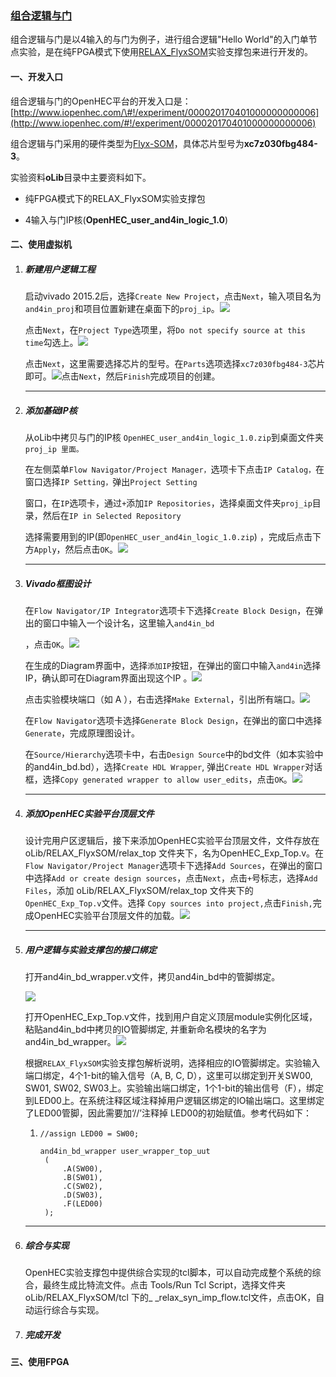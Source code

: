 ### [组合逻辑与门](http://www.iopenhec.com/#!/experiment/000020170401000000000006)

组合逻辑与门是以4输入的与门为例子，进行组合逻辑"Hello World"的入门单节点实验，是在纯FPGA模式下使用[RELAX\_FlyxSOM](http://www.iopenhec.com/#!/app/forum/topics/2332)实验支撑包来进行开发的。

#### 一、开发入口

组合逻辑与门的OpenHEC平台的开发入口是：[http://www.iopenhec.com/\#!/experiment/000020170401000000000006](http://www.iopenhec.com/#!/experiment/000020170401000000000006)

组合逻辑与门采用的硬件类型为[Flyx-SOM](http://www.iopenhec.com/#!/hardware/000020161019000000000012)，具体芯片型号为**xc7z030fbg484-3**。

实验资料**oLib**目录中主要资料如下。

* 纯FPGA模式下的RELAX\_FlyxSOM实验支撑包

* 4输入与门IP核\(**OpenHEC\_user\_and4in\_logic\_1.0**\)

#### 二、使用虚拟机

1. ##### 新建用户逻辑工程

   启动vivado 2015.2后，选择`Create New Project`，点击`Next`，输入项目名为`and4in_proj`和项目位置新建在桌面下的`proj_ip`。![](/assets/new_project.png)

   点击`Next`，在`Project Type`选项里，将`Do not specify source at this time`勾选上。![](/assets/58d7bcffebbc015268da6e78760a6f62.png)

   点击`Next`，这里需要选择芯片的型号。在`Parts`选项选择`xc7z030fbg484-3`芯片即可。![](/assets/621a3218d853ad7928393746eb4708e3.png)点击`Next`，然后`Finish`完成项目的创建。

   ---

2. ##### 添加基础IP核

   从oLib中拷贝与门的IP核 `OpenHEC_user_and4in_logic_1.0.zip`到桌面文件夹`proj_ip 里面。`

   在左侧菜单`Flow Navigator/Project Manager，`选项卡下点击`IP Catalog，`在窗口选择`IP Setting，`弹出`Project Setting`

   窗口，在`IP`选项卡，通过`+`添加`IP Repositories`，选择桌面文件夹`proj_ip`目录，然后在`IP in Selected Repository`

   选择需要用到的IP\(即`OpenHEC_user_and4in_logic_1.0.zip`\) ，完成后点击下方`Apply`，然后点击`OK`。![](/assets/addand4in_ip.png)

   ---

3. ##### Vivado框图设计

   在`Flow Navigator/IP Integrator`选项卡下选择`Create Block Design`，在弹出的窗口中输入一个设计名，这里输入`and4in_bd`

   ，点击`OK`。![](/assets/cbd001.png)

   在生成的Diagram界面中，选择`添加IP`按钮，在弹出的窗口中输入`and4in`选择IP，确认即可在Diagram界面出现这个IP 。![](/assets/a47496d635eaf9220e5f17b5af18f8d9.png)

   点击实验模块端口（如 A ），右击选择`Make External`，引出所有端口。![](/assets/ba9665b76e123387eed2804878427436.png)

   在`Flow Navigator`选项卡选择`Generate Block Design`，在弹出的窗口中选择`Generate`，完成原理图设计。

   在`Source/Hierarchy`选项卡中，右击`Design Source`中的bd文件（如本实验中的and4in\_bd.bd），选择`Create HDL Wrapper`, 弹出`Create HDL Wrapper`对话框，选择`Copy generated wrapper to allow user_edits`，点击`OK`。![](/assets/0d597b7274e841a0d3352313bf71e1fa.png)

   ---

4. ##### 添加OpenHEC实验平台顶层文件

   设计完用户区逻辑后，接下来添加OpenHEC实验平台顶层文件，文件存放在oLib/RELAX\_FlyxSOM/relax\_top 文件夹下，名为OpenHEC\_Exp\_Top.v。在`Flow Navigator/Project Manager`选项卡下选择`Add Sources`，在弹出的窗口中选择`Add or create design sources`，点击`Next`，点击`+`号标志，选择`Add Files`，添加 oLib/RELAX\_FlyxSOM/relax\_top 文件夹下的`OpenHEC_Exp_Top.v`文件。选择 `Copy sources into project,`点击`Finish,`完成OpenHEC实验平台顶层文件的加载。![](/assets/addtop001.png)

   ---

5. ##### 用户逻辑与实验支撑包的接口绑定

   打开and4in\_bd\_wrapper.v文件，拷贝and4in\_bd中的管脚绑定。

   ![](/assets/and4bd001.png)

   打开OpenHEC\_Exp\_Top.v文件，找到用户自定义顶层module实例化区域，粘贴and4in\_bd中拷贝的IO管脚绑定, 并重新命名模块的名字为 and4in\_bd\_wrapper。![](/assets/top001.png)

   根据`RELAX_FlyxSOM`实验支撑包解析说明，选择相应的IO管脚绑定。实验输入端口绑定，4个1-bit的输入信号（A, B, C, D），这里可以绑定到开关SW00, SW01, SW02, SW03上。实验输出端口绑定，1个1-bit的输出信号（F），绑定到LED00上。在系统注释区域注释掉用户逻辑区绑定的IO输出端口。这里绑定了LED00管脚，因此需要加‘//’注释掉 LED00的初始赋值。参考代码如下：

   1. ```
      //assign LED00 = SW00; 

      and4in_bd_wrapper user_wrapper_top_uut
       (
           .A(SW00),
           .B(SW01),
           .C(SW02),
           .D(SW03),
           .F(LED00)
       );
      ```

6. ---

   ##### 综合与实现

   OpenHEC实验支撑包中提供综合实现的tcl脚本，可以自动完成整个系统的综合，最终生成比特流文件。点击 Tools/Run Tcl Script，选择文件夹oLib/RELAX\_FlyxSOM/tcl 下的_ _relax\_syn\_imp\_flow.tcl文件，点击OK，自动运行综合与实现。

7. ##### 完成开发

##### 

#### 三、使用FPGA




